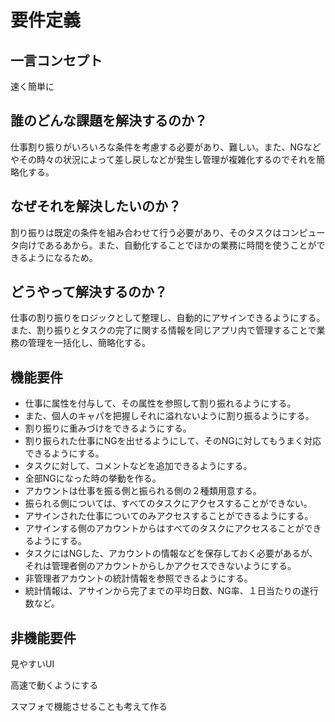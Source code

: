 # 要件定義

## 一言コンセプト

速く簡単に

## 誰のどんな課題を解決するのか？

仕事割り振りがいろいろな条件を考慮する必要があり、難しい。また、NGなどやその時々の状況によって差し戻しなどが発生し管理が複雑化するのでそれを簡略化する。

## なぜそれを解決したいのか？

割り振りは既定の条件を組み合わせて行う必要があり、そのタスクはコンピュータ向けであるあから。また、自動化することでほかの業務に時間を使うことができるようになるため。

## どうやって解決するのか？

仕事の割り振りをロジックとして整理し、自動的にアサインできるようにする。また、割り振りとタスクの完了に関する情報を同じアプリ内で管理することで業務の管理を一括化し、簡略化する。

## 機能要件

- 仕事に属性を付与して、その属性を参照して割り振れるようにする。
- また、個人のキャパを把握しそれに溢れないように割り振るようにする。
- 割り振りに重みづけをできるようにする。
- 割り振られた仕事にNGを出せるようにして、そのNGに対してもうまく対応できるようにする。
- タスクに対して、コメントなどを追加できるようにする。
- 全部NGになった時の挙動を作る。
- アカウントは仕事を振る側と振られる側の２種類用意する。
- 振られる側については、すべてのタスクにアクセスすることができない。
- アサインされた仕事についてのみアクセスすることができるようにする。
- アサインする側のアカウントからはすべてのタスクにアクセスることができるようにする。
- タスクにはNGした、アカウントの情報などを保存しておく必要があるが、それは管理者側のアカウントからしかアクセスできないようにする。
- 非管理者アカウントの統計情報を参照できるようにする。
- 統計情報は、アサインから完了までの平均日数、NG率、１日当たりの遂行数など。

## 非機能要件

見やすいUI

高速で動くようにする

スマフォで機能させることも考えて作る